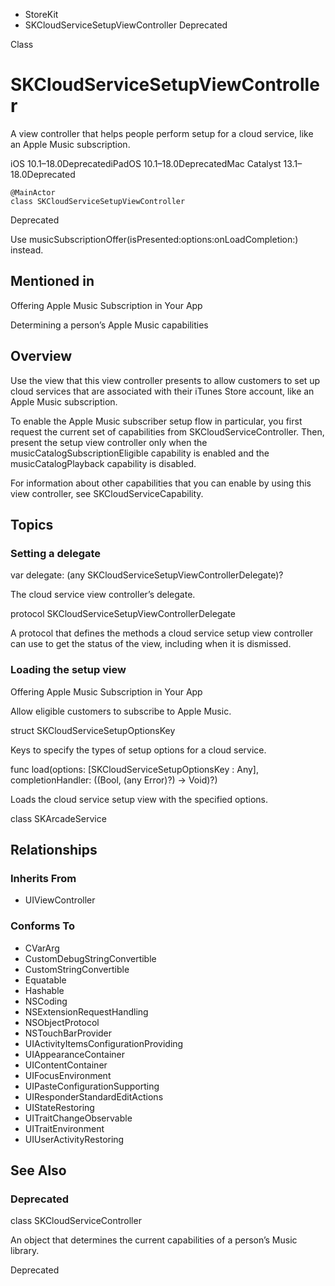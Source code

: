 

- StoreKit
-  SKCloudServiceSetupViewController Deprecated

Class

# SKCloudServiceSetupViewController

A view controller that helps people perform setup for a cloud service, like an Apple Music subscription.

iOS 10.1–18.0DeprecatediPadOS 10.1–18.0DeprecatedMac Catalyst 13.1–18.0Deprecated

``` source
@MainActor
class SKCloudServiceSetupViewController
```

Deprecated

Use musicSubscriptionOffer(isPresented:options:onLoadCompletion:) instead.

## Mentioned in 

Offering Apple Music Subscription in Your App

Determining a person’s Apple Music capabilities

## Overview

Use the view that this view controller presents to allow customers to set up cloud services that are associated with their iTunes Store account, like an Apple Music subscription.

To enable the Apple Music subscriber setup flow in particular, you first request the current set of capabilities from SKCloudServiceController. Then, present the setup view controller only when the musicCatalogSubscriptionEligible capability is enabled and the musicCatalogPlayback capability is disabled.

For information about other capabilities that you can enable by using this view controller, see SKCloudServiceCapability.

## Topics

### Setting a delegate

var delegate: (any SKCloudServiceSetupViewControllerDelegate)?

The cloud service view controller’s delegate.

protocol SKCloudServiceSetupViewControllerDelegate

A protocol that defines the methods a cloud service setup view controller can use to get the status of the view, including when it is dismissed.

### Loading the setup view

Offering Apple Music Subscription in Your App

Allow eligible customers to subscribe to Apple Music.

struct SKCloudServiceSetupOptionsKey

Keys to specify the types of setup options for a cloud service.

func load(options: [SKCloudServiceSetupOptionsKey : Any], completionHandler: ((Bool, (any Error)?) -> Void)?)

Loads the cloud service setup view with the specified options.

class SKArcadeService

## Relationships

### Inherits From

- UIViewController

### Conforms To

- CVarArg
- CustomDebugStringConvertible
- CustomStringConvertible
- Equatable
- Hashable
- NSCoding
- NSExtensionRequestHandling
- NSObjectProtocol
- NSTouchBarProvider
- UIActivityItemsConfigurationProviding
- UIAppearanceContainer
- UIContentContainer
- UIFocusEnvironment
- UIPasteConfigurationSupporting
- UIResponderStandardEditActions
- UIStateRestoring
- UITraitChangeObservable
- UITraitEnvironment
- UIUserActivityRestoring

## See Also

### Deprecated

class SKCloudServiceController

An object that determines the current capabilities of a person’s Music library.

Deprecated

